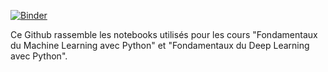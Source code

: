 [![Binder](https://mybinder.org/badge_logo.svg)](https://mybinder.org/v2/gh/Quriosity129/python_fondamentaux_ML/HEAD)

Ce Github rassemble les notebooks utilisés pour les cours "Fondamentaux du Machine Learning avec Python" et "Fondamentaux du Deep Learning avec Python".
